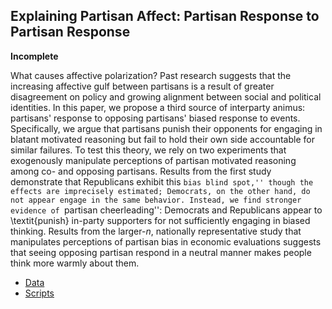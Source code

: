 ## Explaining Partisan Affect: Partisan Response to Partisan Response


**Incomplete**

What causes affective polarization? Past research suggests that the increasing affective gulf between partisans is a result of greater disagreement on policy and growing alignment between social and political identities. In this paper, we propose a third source of interparty animus: partisans' response to opposing partisans' biased response to events. Specifically, we argue that partisans punish their opponents for engaging in blatant motivated reasoning but fail to hold their own side accountable for similar failures. To test this theory, we rely on two experiments that exogenously manipulate perceptions of partisan motivated reasoning among co- and opposing partisans. Results from the first study demonstrate that Republicans exhibit this ``bias blind spot,'' though the effects are imprecisely estimated; Democrats, on the other hand, do not appear engage in the same behavior. Instead, we find stronger evidence of ``partisan cheerleading'': Democrats and Republicans appear to \textit{punish} in-party supporters for not sufficiently engaging in biased thinking.  Results from the larger-$n$, nationally representative study that manipulates perceptions of partisan bias in economic evaluations suggests that seeing opposing partisan respond in a neutral manner makes people think more warmly about them.

* [Data](data/)
* [Scripts](scripts/)
